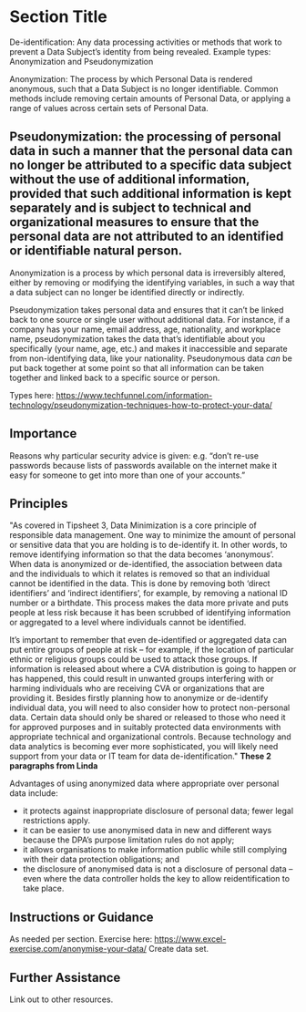 # Section Title
De-identification: Any data processing activities or methods that work to prevent a Data Subject’s identity from being revealed. Example types: Anonymization and Pseudonymization

Anonymization: The process by which Personal Data is rendered anonymous, such that a Data Subject is no longer identifiable. Common methods include removing certain amounts of Personal Data, or applying a range of values across certain sets of Personal Data.

Pseudonymization: the processing of personal data in such a manner that the personal data can no longer be attributed to a specific data subject without the use of additional information, provided that such additional information is kept separately and is subject to technical and organizational measures to ensure that the personal data are not attributed to an identified or identifiable natural person.
---
Anonymization is a process by which personal data is irreversibly altered, either by removing or modifying the identifying variables, in such a way that a data subject can no longer be identified directly or indirectly.

Pseudonymization takes personal data and ensures that it can’t be linked back to one source or single user without additional data. For instance, if a company has your name, email address, age, nationality, and workplace name, pseudonymization takes the data that’s identifiable about you specifically (your name, age, etc.) and makes it inaccessible and separate from non-identifying data, like your nationality. Pseudonymous data *can* be put back together at some point so that all information can be taken together and linked back to a specific source or person.

Types here: https://www.techfunnel.com/information-technology/pseudonymization-techniques-how-to-protect-your-data/

## Importance
Reasons why particular security advice is given: e.g. “don’t re-use passwords because lists of passwords available on the internet make it easy for someone to get into more than one of your accounts.”

## Principles
"As covered in Tipsheet 3, Data Minimization is a core principle of responsible data management. One way to minimize the amount of personal or sensitive data that you are holding is to de-identify it. In other words, to remove identifying information so that the data becomes ‘anonymous’. When data is anonymized or de-identified, the association between data and the individuals to which it relates is removed so that an individual cannot be identified in the data. This is done by removing both ‘direct identifiers’ and ‘indirect identifiers’, for example, by removing a national ID number or a birthdate. This process makes the data more private and puts people at less risk because it has been scrubbed of identifying information or aggregated to a level where individuals cannot be identified.

It’s important to remember that even de-identified or aggregated data can put entire groups of people at risk – for example, if the location of particular ethnic or religious groups could be used to attack those groups. If information is released about where a CVA distribution is going to happen or has happened, this could result in unwanted groups interfering with or harming individuals who are receiving CVA or organizations that are providing it. Besides firstly planning how to anonymize or de-identify individual data, you will need to also consider how to protect non-personal data. Certain data should only be shared or released to those who need it for approved purposes and in suitably protected data environments with appropriate technical and organizational controls. Because technology and data analytics is becoming ever more sophisticated, you will likely need support from your data or IT team for data de-identification." **These 2 paragraphs from Linda**

Advantages of using anonymized data where appropriate over personal
data include:
- it protects against inappropriate disclosure of personal data;
fewer legal restrictions apply.
- it can be easier to use anonymised data in new and different
ways because the DPA’s purpose limitation rules do not apply;
- it allows organisations to make information public while still
complying with their data protection obligations; and
- the disclosure of anonymised data is not a disclosure of personal data – even where the data controller holds the key to allow reidentification to take place.

## Instructions or Guidance
As needed per section.
Exercise here: https://www.excel-exercise.com/anonymise-your-data/
Create data set.

## Further Assistance
Link out to other resources.
